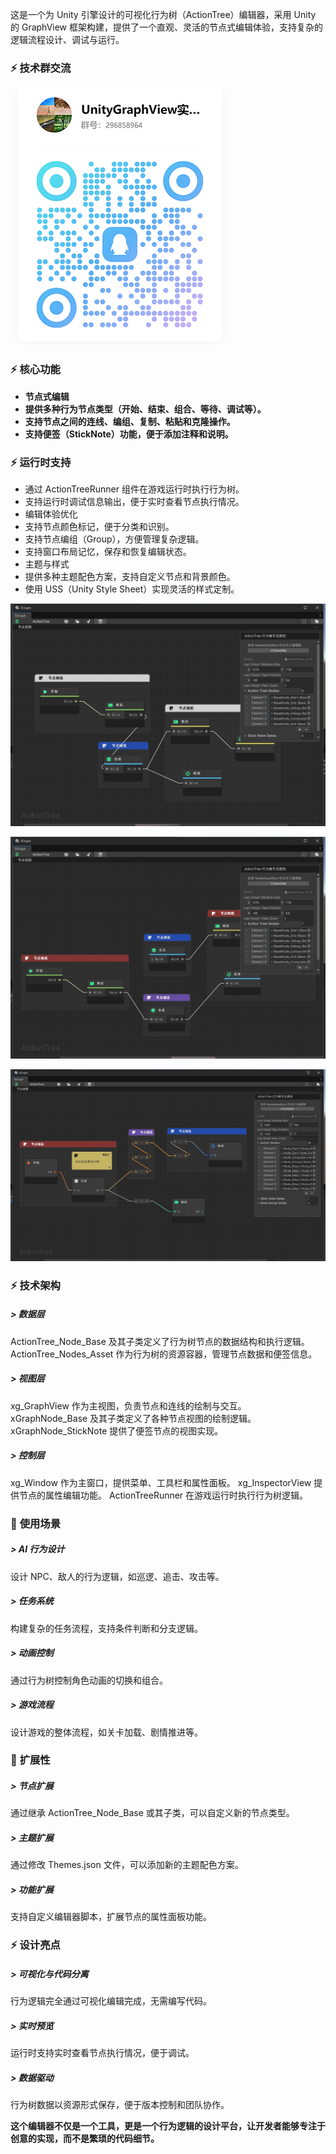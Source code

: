 这是一个为 Unity 引擎设计的可视化行为树（ActionTree）编辑器，采用 Unity 的 GraphView 框架构建，提供了一个直观、灵活的节点式编辑体验，支持复杂的逻辑流程设计、调试与运行。

### :zap: **技术群交流**
![s](Docs/qqgroups.jpg)


### :zap: **核心功能**
 
-  **节点式编辑** 
-  **提供多种行为节点类型（开始、结束、组合、等待、调试等）。** 
-  **支持节点之间的连线、编组、复制、粘贴和克隆操作。** 
-  **支持便签（StickNote）功能，便于添加注释和说明。** 

### :zap: **运行时支持** 

-  通过 ActionTreeRunner 组件在游戏运行时执行行为树。
-  支持运行时调试信息输出，便于实时查看节点执行情况。
-  编辑体验优化
-  支持节点颜色标记，便于分类和识别。
-  支持节点编组（Group），方便管理复杂逻辑。
-  支持窗口布局记忆，保存和恢复编辑状态。
-  主题与样式
-  提供多种主题配色方案，支持自定义节点和背景颜色。
-  使用 USS（Unity Style Sheet）实现灵活的样式定制。

![s](Docs/pic_0.png)

![s](Docs/pic_1.png)

![s](Docs/pic_2.png)

### :zap: **技术架构** 

##### > **数据层** 
ActionTree_Node_Base 及其子类定义了行为树节点的数据结构和执行逻辑。
ActionTree_Nodes_Asset 作为行为树的资源容器，管理节点数据和便签信息。

##### > **视图层** 
xg_GraphView 作为主视图，负责节点和连线的绘制与交互。
xGraphNode_Base 及其子类定义了各种节点视图的绘制逻辑。
xGraphNode_StickNote 提供了便签节点的视图实现。

##### > **控制层** 
xg_Window 作为主窗口，提供菜单、工具栏和属性面板。
xg_InspectorView 提供节点的属性编辑功能。
ActionTreeRunner 在游戏运行时执行行为树逻辑。

###   :beginner:   **使用场景** 

##### > AI 行为设计
设计 NPC、敌人的行为逻辑，如巡逻、追击、攻击等。

##### > **任务系统** 
构建复杂的任务流程，支持条件判断和分支逻辑。

##### > **动画控制** 
通过行为树控制角色动画的切换和组合。

##### > **游戏流程** 
设计游戏的整体流程，如关卡加载、剧情推进等。

###  :electric_plug:  **扩展性** 

##### > **节点扩展** 
通过继承 ActionTree_Node_Base 或其子类，可以自定义新的节点类型。

##### > **主题扩展** 
通过修改 Themes.json 文件，可以添加新的主题配色方案。

##### > **功能扩展** 
支持自定义编辑器脚本，扩展节点的属性面板功能。

###  :zap:  **设计亮点** 

##### > **可视化与代码分离** 
行为逻辑完全通过可视化编辑完成，无需编写代码。

##### > **实时预览** 
运行时支持实时查看节点执行情况，便于调试。

##### > **数据驱动** 
行为树数据以资源形式保存，便于版本控制和团队协作。

 **这个编辑器不仅是一个工具，更是一个行为逻辑的设计平台，让开发者能够专注于创意的实现，而不是繁琐的代码细节。** 
